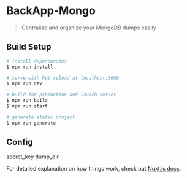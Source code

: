 # BackApp-Mongo

> Centralize and organize your MongoDB dumps easily

## Build Setup

``` bash
# install dependencies
$ npm run install

# serve with hot reload at localhost:3000
$ npm run dev

# build for production and launch server
$ npm run build
$ npm run start

# generate static project
$ npm run generate
```

## Config

secret_key
dump_dir


For detailed explanation on how things work, check out [Nuxt.js docs](https://nuxtjs.org).
